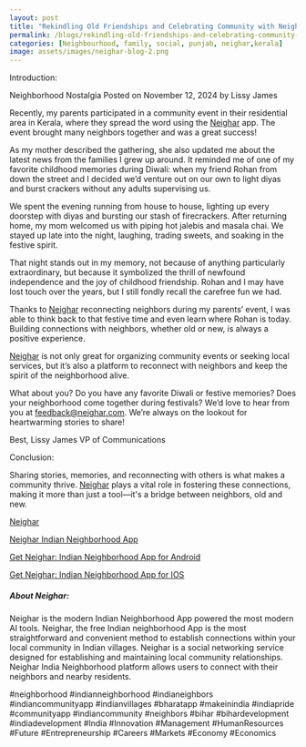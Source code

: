 ```yaml
---
layout: post
title: "Rekindling Old Friendships and Celebrating Community with Neighar"
permalink: /blogs/rekindling-old-friendships-and-celebrating-community-with-neighar
categories: [Neighbourhood, family, social, punjab, neighar,kerala]
image: assets/images/neighar-blog-2.png
---
```



Introduction:
 
Neighborhood Nostalgia
Posted on November 12, 2024 by Lissy James

Recently, my parents participated in a community event in their residential area in Kerala, where they spread the word using the [Neighar](https://neighar.com/download) app. The event brought many neighbors together and was a great success!

As my mother described the gathering, she also updated me about the latest news from the families I grew up around. It reminded me of one of my favorite childhood memories during Diwali: when my friend Rohan from down the street and I decided we’d venture out on our own to light diyas and burst crackers without any adults supervising us.

We spent the evening running from house to house, lighting up every doorstep with diyas and bursting our stash of firecrackers. After returning home, my mom welcomed us with piping hot jalebis and masala chai. We stayed up late into the night, laughing, trading sweets, and soaking in the festive spirit.

That night stands out in my memory, not because of anything particularly extraordinary, but because it symbolized the thrill of newfound independence and the joy of childhood friendship. Rohan and I may have lost touch over the years, but I still fondly recall the carefree fun we had.

Thanks to [Neighar](https://neighar.com/download) reconnecting neighbors during my parents’ event, I was able to think back to that festive time and even learn where Rohan is today. Building connections with neighbors, whether old or new, is always a positive experience.

[Neighar](https://neighar.com/download) is not only great for organizing community events or seeking local services, but it’s also a platform to reconnect with neighbors and keep the spirit of the neighborhood alive.

What about you? Do you have any favorite Diwali or festive memories? Does your neighborhood come together during festivals? We’d love to hear from you at feedback@neighar.com. We’re always on the lookout for heartwarming stories to share!


Best,
Lissy James
VP of Communications


Conclusion:

Sharing stories, memories, and reconnecting with others is what makes a community thrive. [Neighar](https://neighar.com/download) plays a vital role in fostering these connections, making it more than just a tool—it's a bridge between neighbors, old and new. 


[Neighar](https://www.neighar.com)

[Neighar Indian Neighborhood App](https://neighar.com/download)

[Get Neighar: Indian Neighborhood App for Android](https://play.google.com/store/apps/details?id=com.neighar.app)

[Get Neighar: Indian Neighborhood App for IOS](https://apps.apple.com/us/app/neighar-india-neighborhood-app/id6471035218)

##### About Neighar:

Neighar is the modern Indian Neighborhood App powered the most modern AI tools. Neighar, the free Indian neighborhood App is the most straightforward and convenient method to establish connections within your local community in Indian villages. Neighar is a social networking service designed for establishing and maintaining local community relationships. Neighar India Neighborhood platform allows users to connect with their neighbors and nearby residents.

#neighborhood #indianneighborhood #indianeighbors #indiancommunityapp #indianvillages #bharatapp #makeinindia #indiapride #communityapp #indiancommunity #neighbors #bihar #bihardevelopment #indiadevelopment #India #Innovation #Management #HumanResources #Future #Entrepreneurship #Careers #Markets #Economy #Economics